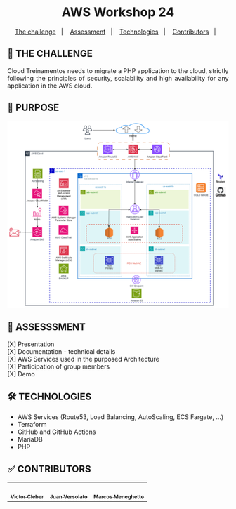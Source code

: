 <h1 align="center"> AWS Workshop 24</h1>

<p align="center">
  <a href="#Challenge">The challenge</a>&nbsp;&nbsp;&nbsp;|&nbsp;&nbsp;&nbsp;  
  <a href="#ItemsTo BeEvaluated">Assessment</a>&nbsp;&nbsp;&nbsp;|&nbsp;&nbsp;&nbsp;  
  <a href="#Technologies">Technologies</a>&nbsp;&nbsp;&nbsp;|&nbsp;&nbsp;&nbsp;
  <a href="#Contributors">Contributors</a>&nbsp;&nbsp;&nbsp;|&nbsp;&nbsp;&nbsp;
</p>


## 🚀 THE CHALLENGE

<p align="justify">Cloud Treinamentos needs to migrate a PHP application to the cloud, strictly following the principles of security, scalability and high availability for any application in the AWS cloud.</p>

## 🎲 PURPOSE

![plot](./diagrams/infrastructure.png)

## 📝 ASSESSSMENT
[X] Presentation</br>
[X] Documentation - technical details</br>
[X] AWS Services used in the purposed Architecture</br>
[X] Participation of group members</br>
[X] Demo</br>

## 🛠 TECHNOLOGIES

- AWS Services (Route53, Load Balancing, AutoScaling, ECS Fargate, ...)
- Terraform
- GitHub and GitHub Actions
- MariaDB
- PHP

## ✅ CONTRIBUTORS

<table style="width:100%">
  <tr>
    <td align="center"><a href="https://www.linkedin.com/in/victor-cleber/?locale=en_US"><img style="border-radius: 50%;" src="https://avatars.githubusercontent.com/u/13708226?v=4" width="100px;" alt=""/><br /><sub><b>Victor Cleber</b></sub></a><br /></td>
    <td align="center"><a href="https://www.linkedin.com/in/juan-versolato-lopes?originalSubdomain=ar"><img style="border-radius: 50%;" src="https://avatars.githubusercontent.com/u/30662756?v=4" width="100px;" alt=""/><br /><sub><b>Juan Versolato</b></sub></a><br /></td>
    <td align="center"><a href="https://www.linkedin.com/in/marcos-meneghette-43119177/?originalSubdomain=br"><img style="border-radius: 50%;" src="https://media.licdn.com/dms/image/v2/D4D03AQFYUW9vlQaKog/profile-displayphoto-shrink_800_800/profile-displayphoto-shrink_800_800/0/1685874193585?e=1749081600&v=beta&t=p4d3L2HkxwIxOnk1J5DAmHh0lyiWJJ0HjQGALIXB6hE" width="100px;" alt=""/><br /><sub><b>Marcos Meneghette</b></sub></a><br /></td>
  </tr>  
</table>